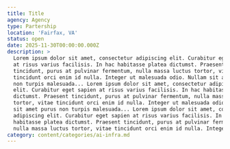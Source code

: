 ```yaml
---
title: Title
agency: Agency
type: Partership
location: 'Fairfax, VA'
status: open
date: 2025-11-30T00:00:00.000Z
description: >
  Lorem ipsum dolor sit amet, consectetur adipiscing elit. Curabitur eget sapien
  at risus varius facilisis. In hac habitasse platea dictumst. Praesent
  tincidunt, purus at pulvinar fermentum, nulla massa luctus tortor, vitae
  tincidunt orci enim id nulla. Integer ut malesuada odio. Nullam sit amet purus
  non turpis malesuada... Lorem ipsum dolor sit amet, consectetur adipiscing
  elit. Curabitur eget sapien at risus varius facilisis. In hac habitasse platea
  dictumst. Praesent tincidunt, purus at pulvinar fermentum, nulla massa luctus
  tortor, vitae tincidunt orci enim id nulla. Integer ut malesuada odio. Nullam
  sit amet purus non turpis malesuada... Lorem ipsum dolor sit amet, consectetur
  adipiscing elit. Curabitur eget sapien at risus varius facilisis. In hac
  habitasse platea dictumst. Praesent tincidunt, purus at pulvinar fermentum,
  nulla massa luctus tortor, vitae tincidunt orci enim id nulla. Integer
category: content/categories/ai-infra.md
---
```


